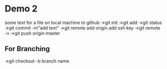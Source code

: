 # Demo 2

some text
for a file on local machine to github 
->git init 
->git add
->git status
->git commit -m"add text" 
->git remote add origin add ssh key
->git remote -v
->git push origin master

## For Branching
->git checkout -b branch name
